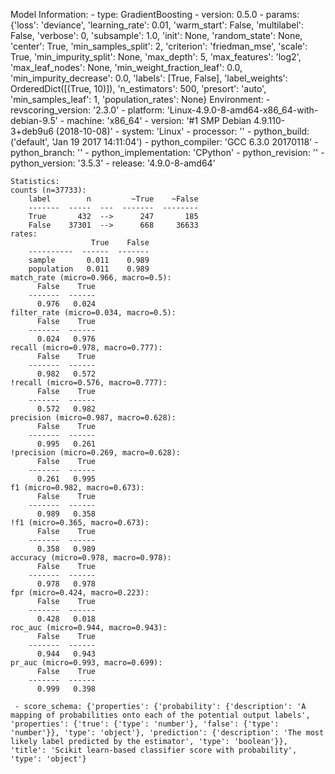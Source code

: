 Model Information:
	 - type: GradientBoosting
	 - version: 0.5.0
	 - params: {'loss': 'deviance', 'learning_rate': 0.01, 'warm_start': False, 'multilabel': False, 'verbose': 0, 'subsample': 1.0, 'init': None, 'random_state': None, 'center': True, 'min_samples_split': 2, 'criterion': 'friedman_mse', 'scale': True, 'min_impurity_split': None, 'max_depth': 5, 'max_features': 'log2', 'max_leaf_nodes': None, 'min_weight_fraction_leaf': 0.0, 'min_impurity_decrease': 0.0, 'labels': [True, False], 'label_weights': OrderedDict([(True, 10)]), 'n_estimators': 500, 'presort': 'auto', 'min_samples_leaf': 1, 'population_rates': None}
	Environment:
	 - revscoring_version: '2.3.0'
	 - platform: 'Linux-4.9.0-8-amd64-x86_64-with-debian-9.5'
	 - machine: 'x86_64'
	 - version: '#1 SMP Debian 4.9.110-3+deb9u6 (2018-10-08)'
	 - system: 'Linux'
	 - processor: ''
	 - python_build: ('default', 'Jan 19 2017 14:11:04')
	 - python_compiler: 'GCC 6.3.0 20170118'
	 - python_branch: ''
	 - python_implementation: 'CPython'
	 - python_revision: ''
	 - python_version: '3.5.3'
	 - release: '4.9.0-8-amd64'
	
	Statistics:
	counts (n=37733):
		label        n         ~True    ~False
		-------  -----  ---  -------  --------
		True       432  -->      247       185
		False    37301  -->      668     36633
	rates:
		              True    False
		----------  ------  -------
		sample       0.011    0.989
		population   0.011    0.989
	match_rate (micro=0.966, macro=0.5):
		  False    True
		-------  ------
		  0.976   0.024
	filter_rate (micro=0.034, macro=0.5):
		  False    True
		-------  ------
		  0.024   0.976
	recall (micro=0.978, macro=0.777):
		  False    True
		-------  ------
		  0.982   0.572
	!recall (micro=0.576, macro=0.777):
		  False    True
		-------  ------
		  0.572   0.982
	precision (micro=0.987, macro=0.628):
		  False    True
		-------  ------
		  0.995   0.261
	!precision (micro=0.269, macro=0.628):
		  False    True
		-------  ------
		  0.261   0.995
	f1 (micro=0.982, macro=0.673):
		  False    True
		-------  ------
		  0.989   0.358
	!f1 (micro=0.365, macro=0.673):
		  False    True
		-------  ------
		  0.358   0.989
	accuracy (micro=0.978, macro=0.978):
		  False    True
		-------  ------
		  0.978   0.978
	fpr (micro=0.424, macro=0.223):
		  False    True
		-------  ------
		  0.428   0.018
	roc_auc (micro=0.944, macro=0.943):
		  False    True
		-------  ------
		  0.944   0.943
	pr_auc (micro=0.993, macro=0.699):
		  False    True
		-------  ------
		  0.999   0.398
	
	 - score_schema: {'properties': {'probability': {'description': 'A mapping of probabilities onto each of the potential output labels', 'properties': {'true': {'type': 'number'}, 'false': {'type': 'number'}}, 'type': 'object'}, 'prediction': {'description': 'The most likely label predicted by the estimator', 'type': 'boolean'}}, 'title': 'Scikit learn-based classifier score with probability', 'type': 'object'}

